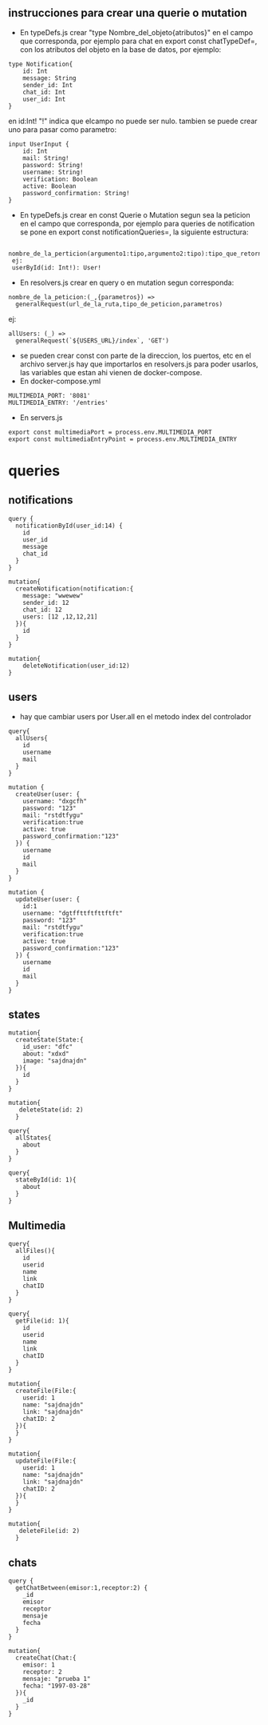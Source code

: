 ## instrucciones para crear una querie o mutation

+ En typeDefs.js crear "type Nombre_del_objeto{atributos}" en el campo que corresponda, por ejemplo para chat en export const chatTypeDef=, con los atributos del objeto en la base de datos, por ejemplo:
```
type Notification{
    id: Int
    message: String
    sender_id: Int
    chat_id: Int
    user_id: Int
}
```
en id:Int! "!" indica que elcampo no puede ser nulo.
tambien se puede crear uno para pasar como parametro:
```
input UserInput {
    id: Int
    mail: String!
    password: String!
    username: String!
    verification: Boolean
    active: Boolean
    password_confirmation: String!
}
```
+ En typeDefs.js crear en const Querie o Mutation segun sea la peticion en el campo que corresponda, por ejemplo para queries de notification se pone en export const notificationQueries=, la siguiente estructura:
```
 nombre_de_la_perticion(argumento1:tipo,argumento2:tipo):tipo_que_retorna 
 ej: 
 userById(id: Int!): User!
```

+ En resolvers.js crear en query o en mutation segun corresponda:
```
nombre_de_la_peticion:(_,{parametros}) => 
  generalRequest(url_de_la_ruta,tipo_de_peticion,parametros)
```
ej:
```
allUsers: (_) =>
  generalRequest(`${USERS_URL}/index`, 'GET')
```
+ se pueden crear const con parte de la direccion, los puertos, etc en el archivo server.js hay que importarlos en resolvers.js para poder usarlos, las variables que estan ahi vienen de docker-compose. 
+ En docker-compose.yml
```
MULTIMEDIA_PORT: '8081'
MULTIMEDIA_ENTRY: '/entries'
```
+ En servers.js
```
export const multimediaPort = process.env.MULTIMEDIA_PORT
export const multimediaEntryPoint = process.env.MULTIMEDIA_ENTRY
```

# queries

## notifications

```
query {
  notificationById(user_id:14) {
    id
    user_id
    message
    chat_id
  }
}
```
```
mutation{
  createNotification(notification:{
    message: "wwewew"
    sender_id: 12
    chat_id: 12
    users: [12 ,12,12,21]
  }){
    id
  }
}
```
```
mutation{
	deleteNotification(user_id:12)
}
```
## users

* hay que cambiar users por User.all en el metodo index del controlador
```
query{
  allUsers{
    id
    username
    mail
  }
}
```
```
mutation {
  createUser(user: {
    username: "dxgcfh"
    password: "123"
    mail: "rstdtfygu"
    verification:true
    active: true
    password_confirmation:"123"
  }) {
    username
    id
    mail
  }
}
```
```
mutation {
  updateUser(user: {
    id:1
    username: "dgtffttftfttftft"
    password: "123"
    mail: "rstdtfygu"
    verification:true
    active: true
    password_confirmation:"123"
  }) {
    username
    id
    mail
  }
}
```
## states
```
mutation{
  createState(State:{
    id_user: "dfc"
    about: "xdxd"
    image: "sajdnajdn"
  }){
    id
  }
}
```
```
mutation{
   deleteState(id: 2)
  }
```
```
query{
  allStates{
    about
  }
}
```
```
query{
  stateById(id: 1){
    about
  }
}
```
## Multimedia
```
query{
  allFiles(){
    id
    userid
    name
    link
    chatID
  }
}
```
```
query{
  getFile(id: 1){
    id
    userid
    name
    link
    chatID
  }
}
```
```
mutation{
  createFile(File:{
    userid: 1
    name: "sajdnajdn"
    link: "sajdnajdn"
    chatID: 2
  }){
  }
}
```
```
mutation{
  updateFile(File:{
    userid: 1
    name: "sajdnajdn"
    link: "sajdnajdn"
    chatID: 2
  }){
  }
}
```
```
mutation{
   deleteFile(id: 2)
  }
```
## chats

```
query {
  getChatBetween(emisor:1,receptor:2) {
    _id
    emisor
    receptor
    mensaje
    fecha
  }
}
```
```
mutation{
  createChat(Chat:{
    emisor: 1
    receptor: 2
    mensaje: "prueba 1"
    fecha: "1997-03-28"
  }){
    _id
  }
}
```
